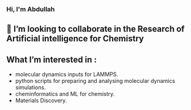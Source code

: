 ### Hi, I'm Abdullah
## 👯 I’m looking to collaborate in the Research of Artificial intelligence for Chemistry
## What I’m interested in :

- molecular dynamics inputs for LAMMPS.
- python scripts for preparing and analysing molecular dynamics simulations.
- cheminformatics and ML for chemistry.
- Materials Discovery.

<!--
**Abdullahsaber86/Abdullahsaber86** is a ✨ _special_ ✨ repository because its `README.md` (this file) appears on your GitHub profile.

Here are some ideas to get you started:

- 🔭 I’m currently working on ...
- 🌱 I’m currently learning ...
- 👯 I’m looking to collaborate on ...
- 🤔 I’m looking for help with ...
- 💬 Ask me about ...
- 📫 How to reach me: ...
- 😄 Pronouns: ...
- ⚡ Fun fact: ...
-->
